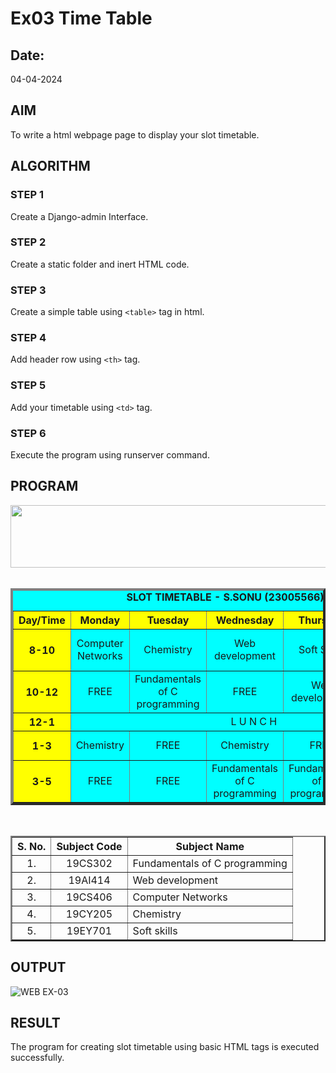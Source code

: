 # Ex03 Time Table
## Date:
04-04-2024

## AIM
To write a html webpage page to display your slot timetable.

## ALGORITHM
### STEP 1
Create a Django-admin Interface.

### STEP 2
Create a static folder and inert HTML code.

### STEP 3
Create a simple table using ```<table>``` tag in html.

### STEP 4
Add header row using ```<th>``` tag.

### STEP 5
Add your timetable using ```<td>``` tag.

### STEP 6
Execute the program using runserver command.

## PROGRAM
<html>
<head>
<title>Slot Timetable</title>
</head>
<body>
<center>
<img src="logo.png" height="100" width="540">
</center>
<br>
<table align="center" width="540" cellspacing="2" cellpadding="4" border="4" border="5" bgcolor="cyan">
<caption><b>SLOT TIMETABLE - S.SONU (23005566)</b></caption>
<tr align="center">
	<th bgcolor="yellow">Day/Time</th>
	<th bgcolor="yellow">Monday</th>
	<th bgcolor="yellow">Tuesday</th>
	<th bgcolor="yellow">Wednesday</th>
	<th bgcolor="yellow">Thursday</th>
	<th bgcolor="yellow">Friday</th>
</tr>
<tr align="center">
	<th bgcolor="yellow">8-10</th>
	<td>Computer Networks</td>
	<td>Chemistry</td>
	<td>Web development</td>
	<td>Soft Skills</td>
	<td>Fundamentals of C programming</td>
</tr>
<tr align="center">
	<th bgcolor="yellow">10-12</th>
	<td>FREE</td>
	<td>Fundamentals of C programming</td>
	<td>FREE</td>
	<td>Web development</td>
	<td>FREE</td>
</tr>
<tr>
	<th bgcolor="yellow">12-1</th>
	<td colspan="5" align="center">L U N C H</td>
</tr>
<tr align="center">
	<th bgcolor="yellow">1-3</th>
	<td>Chemistry</td>
	<td>FREE</td>
	<td>Chemistry</td>
	<td>FREE</td>
	<td>Web development</td>
</tr>
<tr align="center">
	<th bgcolor="yellow">3-5</th>
	<td>FREE</td>
	<td>FREE</td>
	<td>Fundamentals of C programming</td>
	<td>Fundamentals of C programming</td>
	<td>FREE</td>
</tr>
</table>
</br>
<table align="center" cellspacing="2" cellpadding="4" border="2">
<tr align="center">
<th>S. No.</th>
<th>Subject Code</th>
<th>Subject Name</th>
</tr>
<tr>
<td align="center">1.</td>
<td align="center">19CS302</td>
<td>Fundamentals of C programming</td>
</tr>
<tr>
<td align="center">2.</td>
<td align="center">19AI414</td>
<td>Web development</td>
</tr>
<tr>
<td align="center">3.</td>
<td align="center">19CS406</td>
<td>Computer Networks</td>
</tr>
<tr>
<td align="center">4.</td>
<td align="center">19CY205</td>
<td>Chemistry</td>
</tr>
<tr>
<td align="center">5.</td>
<td align="center">19EY701</td>
<td>Soft skills</td>
</tr>
</table>
</body>
</html>


## OUTPUT
![WEB EX-03](https://github.com/ssonuma/slot/assets/150653312/09346523-bd31-4219-a68c-7d6a8c5d4c30)



## RESULT
The program for creating slot timetable using basic HTML tags is executed successfully.
